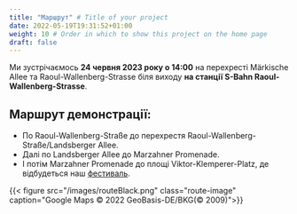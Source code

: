 ```yaml
---
title: "Маршрут" # Title of your project
date: 2022-05-19T19:31:52+01:00
weight: 10 # Order in which to show this project on the home page
draft: false
---
```

Ми зустрічаємось **24 червня 2023 року о 14:00** на перехресті Märkische Allee та Raoul-Wallenberg-Strasse біля виходу **на станції S-Bahn Raoul-Wallenberg-Strasse**.

## Маршрут демонстрації:

- По Raoul-Wallenberg-Straße до перехрестя Raoul-Wallenberg-Straße/Landsberger Allee. 
- Далі по Landsberger Allee до Marzahner Promenade.
- І потім Marzahner Promenade до площі Viktor-Klemperer-Platz, де відбудеться наш [фестиваль](/uk/strassenfest).

{{< figure src="/images/routeBlack.png" class="route-image" caption="Google Maps © 2022 GeoBasis-DE/BKG(© 2009)">}}
